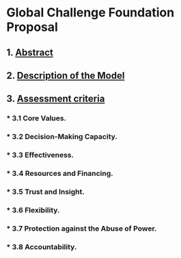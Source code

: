 # Global Challenge Foundation Proposal


## 1. [Abstract](https://github.com/xsttx/GCF-proposal/blob/master/Abstract.md)


## 2. [Description of the Model](https://github.com/xsttx/GCF-proposal/blob/master/Description%20of%20the%20model.md)


## 3. [Assessment criteria](https://github.com/xsttx/GCF-proposal/blob/master/Assessment%20criteria.md)

### * 3.1 Core Values.

### * 3.2 Decision-Making Capacity.

### * 3.3 Effectiveness.

### * 3.4 Resources and Financing.

### * 3.5 Trust and Insight.

### * 3.6 Flexibility.

### * 3.7 Protection against the Abuse of Power.

### * 3.8 Accountability.

